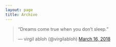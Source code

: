 ```yaml
---
layout: page
title: Archive
---
```



<blockquote class="twitter-tweet"><p lang="en" dir="ltr">“Dreams come true when you don’t sleep.”</p>&mdash; virgil abloh (@virgilabloh) <a href="https://twitter.com/virgilabloh/status/974454482619678720?ref_src=twsrc%5Etfw">March 16, 2018</a></blockquote> <script async src="https://platform.twitter.com/widgets.js" charset="utf-8"></script>